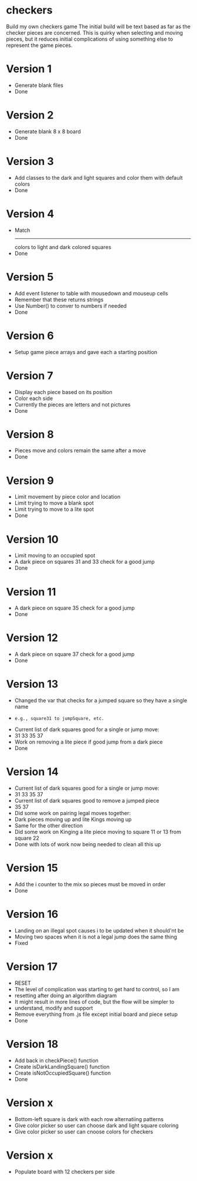 # checkers
Build my own checkers game
The initial build will be text based as far as the checker pieces are
concerned. This is quirky when selecting and moving pieces, but it reduces
initial complications of using something else to represent the game pieces.

# Version 1
- Generate blank files
- Done

# Version 2
- Generate blank 8 x 8 board
- Done

# Version 3
- Add classes to the dark and light squares and color them with default colors
- Done

# Version 4
- Match <hr> colors to light and dark colored squares
- Done

# Version 5
- Add event listener to table with mousedown and mouseup cells
- Remember that these returns strings
- Use Number() to conver to numbers if needed
- Done

# Version 6
- Setup game piece arrays and gave each a starting position

# Version 7
- Display each piece based on its position
- Color each side
- Currently the pieces are letters and not pictures
- Done

# Version 8
- Pieces move and colors remain the same after a move
- Done

# Version 9
- Limit movement by piece color and location
- Limit trying to move a blank spot
- Limit trying to move to a lite spot
- Done

# Version 10
- Limit moving to an occupied spot
- A dark piece on squares 31 and 33 check for a good jump
- Done

# Version 11
- A dark piece on square 35 check for a good jump
- Done

# Version 12
- A dark piece on square 37 check for a good jump
- Done

# Version 13
- Changed the var that checks for a jumped square so they have a single name
-     e.g., square31 to jumpSquare, etc.
- Current list of dark squares good for a single or jump move:
- 31  33  35  37
- Work on removing a lite piece if good jump from a dark piece
- Done

# Version 14
- Current list of dark squares good for a single or jump move:
- 31  33  35  37
- Current list of dark squares good to remove a jumped piece
- 35  37
- Did some work on pairing legal moves together:
-  Dark pieces moving up and lite Kings moving up
-  Same for the other direction
- Did some work on Kinging a lite piece moving to square 11 or 13 from square 22
- Done with lots of work now being needed to clean all this up

# Version 15
- Add the i counter to the mix so pieces must be moved in order
- Done

# Version 16
- Landing on an illegal spot causes i to be updated when it should'nt be
- Moving two spaces when it is not a legal jump does the same thing
- Fixed

# Version 17
- RESET
- The level of complication was starting to get hard to control, so I am
- resetting after doing an algorithm diagram
- It might result in more lines of code, but the flow will be simpler to
- understand, modify and support
- Remove everything from .js file except initial board and piece setup
- Done

# Version 18
- Add back in checkPiece() function
- Create isDarkLandingSquare() function
- Create isNotOccupiedSquare() function
- Done

# Version x
- Bottom-left square is dark with each row alternatiing patterns
- Give color picker so user can choose dark and light square coloring
- Give color picker so user can cnoose colors for checkers

# Version x
- Populate board with 12 checkers per side